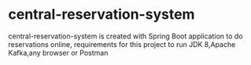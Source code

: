 # central-reservation-system
central-reservation-system is created with Spring Boot application to do reservations online, requirements for this project to run JDK 8,Apache Kafka,any browser or Postman
